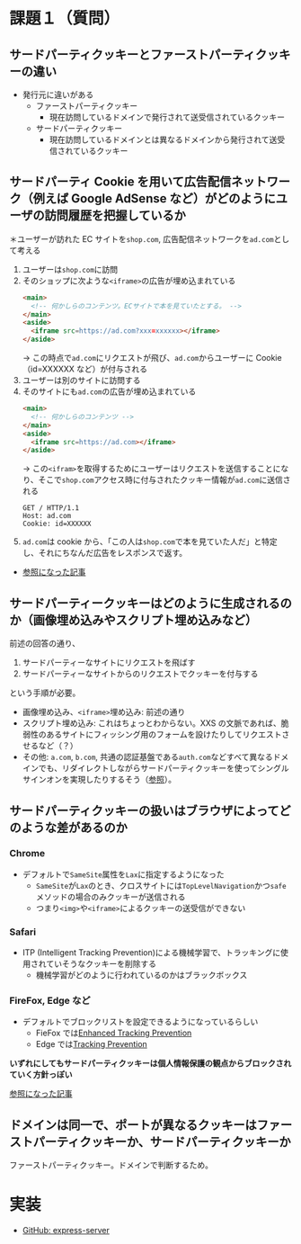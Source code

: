# 課題１（質問）

## サードパーティクッキーとファーストパーティクッキーの違い

- 発行元に違いがある
  - ファーストパーティクッキー
    - 現在訪問しているドメインで発行されて送受信されているクッキー
  - サードパーティクッキー
    - 現在訪問しているドメインとは異なるドメインから発行されて送受信されているクッキー

## サードパーティ Cookie を用いて広告配信ネットワーク（例えば Google AdSense など）がどのようにユーザの訪問履歴を把握しているか

＊ユーザーが訪れた EC サイトを`shop.com`, 広告配信ネットワークを`ad.com`として考える

1. ユーザーは`shop.com`に訪問
2. そのショップに次ような`<iframe>`の広告が埋め込まれている
   ```html
   <main>
     <!-- 何かしらのコンテンツ。ECサイトで本を見ていたとする。 -->
   </main>
   <aside>
     <iframe src=https://ad.com?xxx=xxxxxx></iframe>
   </aside>
   ```
   → この時点で`ad.com`にリクエストが飛び、`ad.com`からユーザーに Cookie（id=XXXXXX など）が付与される
3. ユーザーは別のサイトに訪問する
4. そのサイトにも`ad.com`の広告が埋め込まれている
   ```html
   <main>
     <!-- 何かしらのコンテンツ -->
   </main>
   <aside>
     <iframe src=https://ad.com></iframe>
   </aside>
   ```
   → この`<ifram>`を取得するためにユーザーはリクエストを送信することになり、そこで`shop.com`アクセス時に付与されたクッキー情報が`ad.com`に送信される
   ```
   GET / HTTP/1.1
   Host: ad.com
   Cookie: id=XXXXXX
   ```
5. `ad.com`は cookie から、「この人は`shop.com`で本を見ていた人だ」と特定し、それにちなんだ広告をレスポンスで返す。

- [参照になった記事](https://blog.jxck.io/entries/2020-02-25/end-of-idyllic-cookie.html#analytics)

## サードパーティークッキーはどのように生成されるのか（画像埋め込みやスクリプト埋め込みなど）

前述の回答の通り、

1. サードパーティーなサイトにリクエストを飛ばす
2. サードパーティーなサイトからのリクエストでクッキーを付与する

という手順が必要。

- 画像埋め込み、`<iframe>`埋め込み: 前述の通り
- スクリプト埋め込み: これはちょっとわからない。XXS の文脈であれば、脆弱性のあるサイトにフィッシング用のフォームを設けたりしてリクエストさせるなど（？）
- その他: `a.com`, `b.com`, 共通の認証基盤である`auth.com`などすべて異なるドメインでも、リダイレクトしながらサードパーティクッキーを使ってシングルサインオンを実現したりするそう（[参照](https://blog.jxck.io/entries/2020-02-25/end-of-idyllic-cookie.html#sso)）。

## サードパーティクッキーの扱いはブラウザによってどのような差があるのか

### Chrome

- デフォルトで`SameSite`属性を`Lax`に指定するようになった
  - `SameSite`が`Lax`のとき、クロスサイトには`TopLevelNavigation`かつ`safe`メソッドの場合のみクッキーが送信される
  - つまり`<img>`や`<iframe>`によるクッキーの送受信ができない

### Safari

- ITP (Intelligent Tracking Prevention)による機械学習で、トラッキングに使用されていそうなクッキーを削除する
  - 機械学習がどのように行われているのかはブラックボックス

### FireFox, Edge など

- デフォルトでブロックリストを設定できるようになっているらしい
  - FieFox では[Enhanced Tracking Prevention](https://support.mozilla.org/ja/kb/enhanced-tracking-protection-firefox-desktop)
  - Edge では[Tracking Prevention](https://blogs.windows.com/msedgedev/2019/06/27/tracking-prevention-microsoft-edge-preview/)

**いずれにしてもサードパーティクッキーは個人情報保護の観点からブロックされていく方針っぽい**

[参照になった記事](https://blog.jxck.io/entries/2020-02-25/end-of-idyllic-cookie.html#tracking-prevention)

## ドメインは同一で、ポートが異なるクッキーはファーストパーティクッキーか、サードパーティクッキーか

ファーストパーティクッキー。ドメインで判断するため。

# 実装

- [GitHub: express-server](https://github.com/umirai/express-server)
